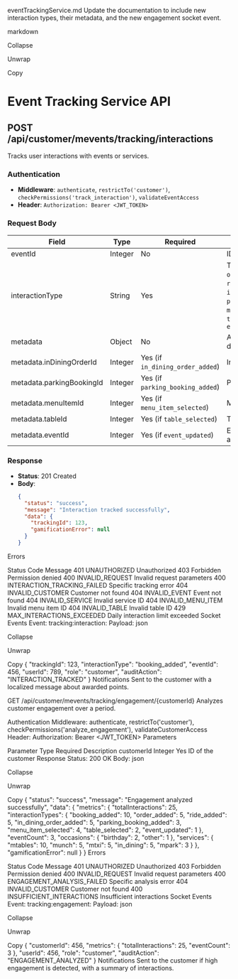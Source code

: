 eventTrackingService.md
Update the documentation to include new interaction types, their metadata, and the new engagement socket event.

markdown

Collapse

Unwrap

Copy
# Event Tracking Service API

## POST /api/customer/mevents/tracking/interactions

Tracks user interactions with events or services.

### Authentication
- **Middleware**: `authenticate`, `restrictTo('customer')`, `checkPermissions('track_interaction')`, `validateEventAccess`
- **Header**: `Authorization: Bearer <JWT_TOKEN>`

### Request Body
| Field           | Type   | Required | Description                              |
|-----------------|--------|----------|------------------------------------------|
| eventId         | Integer| No       | ID of the event                          |
| interactionType | String | Yes      | Type: `booking_added`, `order_added`, `ride_added`, `in_dining_order_added`, `parking_booking_added`, `menu_item_selected`, `table_selected`, `event_updated` |
| metadata        | Object | No       | Additional interaction details            |
| metadata.inDiningOrderId | Integer | Yes (if `in_dining_order_added`) | In-dining order ID |
| metadata.parkingBookingId | Integer | Yes (if `parking_booking_added`) | Parking booking ID |
| metadata.menuItemId | Integer | Yes (if `menu_item_selected`) | Menu item ID |
| metadata.tableId | Integer | Yes (if `table_selected`) | Table ID |
| metadata.eventId | Integer | Yes (if `event_updated`) | Event ID for amendment |

### Response
- **Status**: 201 Created
- **Body**:
  ```json
  {
    "status": "success",
    "message": "Interaction tracked successfully",
    "data": {
      "trackingId": 123,
      "gamificationError": null
    }
  }
Errors

Status	Code	Message
401	UNAUTHORIZED	Unauthorized
403	Forbidden	Permission denied
400	INVALID_REQUEST	Invalid request parameters
400	INTERACTION_TRACKING_FAILED	Specific tracking error
404	INVALID_CUSTOMER	Customer not found
404	INVALID_EVENT	Event not found
404	INVALID_SERVICE	Invalid service ID
404	INVALID_MENU_ITEM	Invalid menu item ID
404	INVALID_TABLE	Invalid table ID
429	MAX_INTERACTIONS_EXCEEDED	Daily interaction limit exceeded
Socket Events
Event: tracking:interaction:<customerId>
Payload:
json

Collapse

Unwrap

Copy
{
  "trackingId": 123,
  "interactionType": "booking_added",
  "eventId": 456,
  "userId": 789,
  "role": "customer",
  "auditAction": "INTERACTION_TRACKED"
}
Notifications
Sent to the customer with a localized message about awarded points.

GET /api/customer/mevents/tracking/engagement/{customerId}
Analyzes customer engagement over a period.

Authentication
Middleware: authenticate, restrictTo('customer'), checkPermissions('analyze_engagement'), validateCustomerAccess
Header: Authorization: Bearer <JWT_TOKEN>
Parameters

Parameter	Type	Required	Description
customerId	Integer	Yes	ID of the customer
Response
Status: 200 OK
Body:
json

Collapse

Unwrap

Copy
{
  "status": "success",
  "message": "Engagement analyzed successfully",
  "data": {
    "metrics": {
      "totalInteractions": 25,
      "interactionTypes": {
        "booking_added": 10,
        "order_added": 5,
        "ride_added": 5,
        "in_dining_order_added": 5,
        "parking_booking_added": 3,
        "menu_item_selected": 4,
        "table_selected": 2,
        "event_updated": 1
      },
      "eventCount": 3,
      "occasions": {
        "birthday": 2,
        "other": 1
      },
      "services": {
        "mtables": 10,
        "munch": 5,
        "mtxi": 5,
        "in_dining": 5,
        "mpark": 3
      }
    },
    "gamificationError": null
  }
}
Errors

Status	Code	Message
401	UNAUTHORIZED	Unauthorized
403	Forbidden	Permission denied
400	INVALID_REQUEST	Invalid request parameters
400	ENGAGEMENT_ANALYSIS_FAILED	Specific analysis error
404	INVALID_CUSTOMER	Customer not found
400	INSUFFICIENT_INTERACTIONS	Insufficient interactions
Socket Events
Event: tracking:engagement:<customerId>
Payload:
json

Collapse

Unwrap

Copy
{
  "customerId": 456,
  "metrics": {
    "totalInteractions": 25,
    "eventCount": 3
  },
  "userId": 456,
  "role": "customer",
  "auditAction": "ENGAGEMENT_ANALYZED"
}
Notifications
Sent to the customer if high engagement is detected, with a summary of interactions.